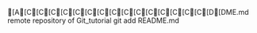 [A[C[C[C[C[C[C[C[C[C[C[C[C[C[C[C[D[DME.md
remote repository of Git_tutorial
git add README.md
